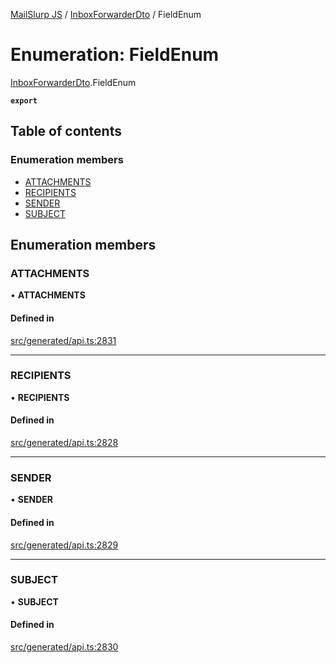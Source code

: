 [MailSlurp JS](../README.md) / [InboxForwarderDto](../modules/InboxForwarderDto.md) / FieldEnum

# Enumeration: FieldEnum

[InboxForwarderDto](../modules/InboxForwarderDto.md).FieldEnum

**`export`**

## Table of contents

### Enumeration members

- [ATTACHMENTS](InboxForwarderDto.FieldEnum.md#attachments)
- [RECIPIENTS](InboxForwarderDto.FieldEnum.md#recipients)
- [SENDER](InboxForwarderDto.FieldEnum.md#sender)
- [SUBJECT](InboxForwarderDto.FieldEnum.md#subject)

## Enumeration members

### ATTACHMENTS

• **ATTACHMENTS**

#### Defined in

[src/generated/api.ts:2831](https://github.com/mailslurp/mailslurp-client/blob/004c609/src/generated/api.ts#L2831)

___

### RECIPIENTS

• **RECIPIENTS**

#### Defined in

[src/generated/api.ts:2828](https://github.com/mailslurp/mailslurp-client/blob/004c609/src/generated/api.ts#L2828)

___

### SENDER

• **SENDER**

#### Defined in

[src/generated/api.ts:2829](https://github.com/mailslurp/mailslurp-client/blob/004c609/src/generated/api.ts#L2829)

___

### SUBJECT

• **SUBJECT**

#### Defined in

[src/generated/api.ts:2830](https://github.com/mailslurp/mailslurp-client/blob/004c609/src/generated/api.ts#L2830)
